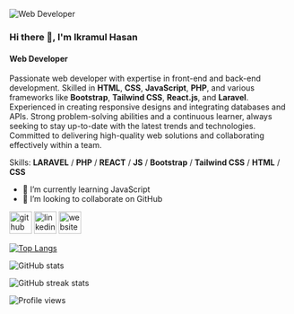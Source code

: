 ![Web Developer](https://pbs.twimg.com/profile_banners/1358846098752770048/1689015677/1080x360)

### Hi there 👋, I'm Ikramul Hasan
#### Web Developer

Passionate web developer with expertise in front-end and back-end development. Skilled in **HTML**, **CSS**, **JavaScript**, **PHP**, and various frameworks like **Bootstrap**, **Tailwind CSS**, **React.js**, and **Laravel**. Experienced in creating responsive designs and integrating databases and APIs. Strong problem-solving abilities and a continuous learner, always seeking to stay up-to-date with the latest trends and technologies. Committed to delivering high-quality web solutions and collaborating effectively within a team.

Skills: **LARAVEL** / **PHP** / **REACT** / **JS** / **Bootstrap** / **Tailwind CSS** / **HTML** / **CSS**

- 🌱 I’m currently learning JavaScript 
- 👯 I’m looking to collaborate on GitHub 


[<img src='https://cdn.jsdelivr.net/npm/simple-icons@3.0.1/icons/github.svg' alt='github' height='40'>](https://github.com/ikramulhasan1)  [<img src='https://cdn.jsdelivr.net/npm/simple-icons@3.0.1/icons/linkedin.svg' alt='linkedin' height='40'>](https://www.linkedin.com/in/theikramulhasan/)  [<img src='https://cdn.jsdelivr.net/npm/simple-icons@3.0.1/icons/icloud.svg' alt='website' height='40'>](https://69thedeal.com/)  

[![Top Langs](https://github-readme-stats.vercel.app/api/top-langs/?username=ikramulhasan1)](https://github.com/anuraghazra/github-readme-stats)

![GitHub stats](https://github-readme-stats.vercel.app/api?username=ikramulhasan1&show_icons=true)  

![GitHub streak stats](https://streak-stats.demolab.com/?user=ikramulhasan1)  

![Profile views](https://gpvc.arturio.dev/ikramulhasan1)  
